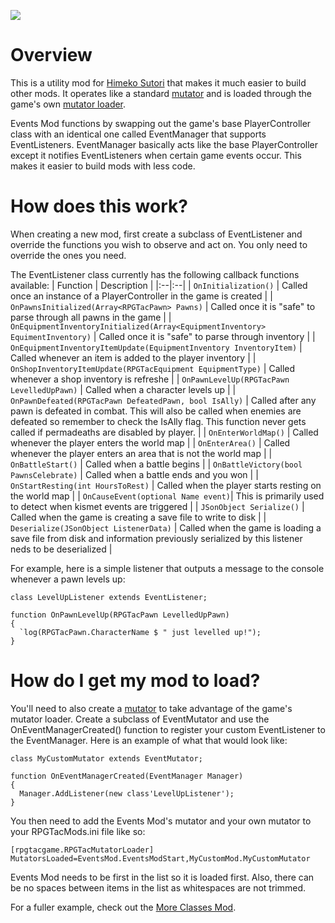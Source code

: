 ![](https://i.imgur.com/s1qm4Ak.png)

# Overview
This is a utility mod for [Himeko Sutori](https://himekosutori.com/) that makes it much easier to build other mods. It operates like a standard [mutator](https://docs.unrealengine.com/udk/Three/UT3Mods.html#Mutators) and is loaded through the game's own [mutator loader](https://store.steampowered.com/news/app/669500/view/3043849366300043709).

Events Mod functions by swapping out the game's base PlayerController class with an identical one called EventManager that supports EventListeners. EventManager basically acts like the base PlayerController except it notifies EventListeners when certain game events occur. This makes it easier to build mods with less code.

# How does this work?
When creating a new mod, first create a subclass of EventListener and override the functions you wish to observe and act on. You only need to override the ones you need.

The EventListener class currently has the following callback functions available:
| Function | Description |
|:--|:--|
| ```OnInitialization()``` | Called once an instance of a PlayerController in the game is created |
| ```OnPawnsInitialized(Array<RPGTacPawn> Pawns)``` | Called once it is "safe" to parse through all pawns in the game |
| ```OnEquipmentInventoryInitialized(Array<EquipmentInventory> EquimentInventory)``` | Called once it is "safe" to parse through inventory |
| ```OnEquipmentInventoryItemUpdate(EquipmentInventory InventoryItem)``` | Called whenever an item is added to the player inventory |
| ```OnShopInventoryItemUpdate(RPGTacEquipment EquipmentType)``` | Called whenever a shop inventory is refreshe |
| ```OnPawnLevelUp(RPGTacPawn LevelledUpPawn)``` | Called when a character levels up |
| ```OnPawnDefeated(RPGTacPawn DefeatedPawn, bool IsAlly)``` | Called after any pawn is defeated in combat. This will also be called when enemies are defeated so remember to check the IsAlly flag. This function never gets called if permadeaths are disabled by player. |
| ```OnEnterWorldMap()``` | Called whenever the player enters the world map |
| ```OnEnterArea()``` | Called whenever the player enters an area that is not the world map |
| ```OnBattleStart()``` | Called when a battle begins |
| ```OnBattleVictory(bool PawnsCelebrate)``` | Called when a battle ends and you won |
| ```OnStartResting(int HoursToRest)``` | Called when the player starts resting on the world map |
| ```OnCauseEvent(optional Name event)```| This is primarily used to detect when kismet events are triggered |
| ```JSonObject Serialize()``` | Called when the game is creating a save file to write to disk |
| ```Deserialize(JSonObject ListenerData)``` | Called when the game is loading a save file from disk and information previously serialized by this listener neds to be deserialized |

For example, here is a simple listener that outputs a message to the console whenever a pawn levels up:

```UnrealScript
class LevelUpListener extends EventListener;

function OnPawnLevelUp(RPGTacPawn LevelledUpPawn) 
{
  `log(RPGTacPawn.CharacterName $ " just levelled up!");
}
```

# How do I get my mod to load?
You'll need to also create a [mutator](https://docs.unrealengine.com/udk/Three/UT3Mods.html#Mutators) to take advantage of the game's mutator loader. Create a subclass of EventMutator and use the OnEventManagerCreated() function to register your custom EventListener to the EventManager. Here is an example of what that would look like:

```UnrealScript
class MyCustomMutator extends EventMutator;

function OnEventManagerCreated(EventManager Manager)
{
  Manager.AddListener(new class'LevelUpListener');
}
```

You then need to add the Events Mod's mutator and your own mutator to your RPGTacMods.ini file like so:
```
[rpgtacgame.RPGTacMutatorLoader]
MutatorsLoaded=EventsMod.EventsModStart,MyCustomMod.MyCustomMutator
```
Events Mod needs to be first in the list so it is loaded first. Also, there can be no spaces between items in the list as whitespaces are not trimmed.

For a fuller example, check out the [More Classes Mod](https://github.com/solimodsthings/MoreClassesMod).

